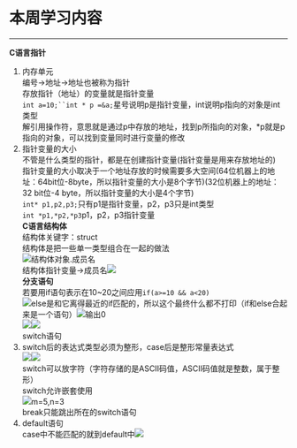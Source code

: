 # 本周学习内容
---
**C语言指针**<br>
1. 内存单元<br>编号->地址->地址也被称为指针<br>存放指针（地址）的变量就是指针变量<br>`int a=10;``int * p =&a;`星号说明p是指针变量，int说明p指向的对象是int类型<br>解引用操作符，意思就是通过p中存放的地址，找到p所指向的对象，*p就是p指向的对象，可以找到变量同时进行变量的修改<br>
2. 指针变量的大小<br>不管是什么类型的指针，都是在创建指针变量(指针变量是用来存放地址的)<br>指针变量的大小取决于一个地址存放的时候需要多大空间(64位机器上的地址：64bit位-8byte，所以指针变量的大小是8个字节)(32位机器上的地址：32 bit位-4 byte，所以指针变量的大小是4个字节)<br>`int* p1,p2,p3;`只有p1是指针变量，p2，p3只是int类型<br>`int *p1,*p2,*p3`p1，p2，p3指针变量<br>
**C语言结构体**<br>结构体关键字：struct<br>结构体是把一些单一类型组合在一起的做法<br>![](https://github.com/jiayu060/-/blob/main/c%E8%AF%AD%E8%A8%80%E7%BB%93%E6%9E%84%E4%BD%93.png)结构体对象.成员名<br>结构体指针变量->成员名![](https://github.com/jiayu060/-/blob/main/%E7%BB%93%E6%9E%84%E4%BD%93.2.png)<br>**分支语句**<br>若要用if语句表示在10~20之间应用`if(a>=10 && a<20)`<br>![](https://github.com/jiayu060/-/blob/main/%E5%88%86%E6%94%AF%E5%92%8C%E5%BE%AA%E7%8E%AF%E8%AF%AD.1.png)else是和它离得最近的if匹配的，所以这个最终什么都不打印（if和else合起来是一个语句）![](https://github.com/jiayu060/-/blob/main/%E5%88%86%E6%94%AF%E5%92%8C%E5%BE%AA%E7%8E%AF%E8%AF%AD%E5%8F%A5.2.png)输出0<br>![](https://github.com/jiayu060/-/blob/main/%E5%88%86%E6%94%AF%E5%92%8C%E5%BE%AA%E7%8E%AF%E8%AF%AD%E5%8F%A5.3.png)![](https://github.com/jiayu060/-/blob/main/%E5%88%86%E6%94%AF%E5%92%8C%E5%BE%AA%E7%8E%AF%E8%AF%AD%E5%8F%A5.4.png)<br>switch语句<br>
1. switch后的表达式类型必须为整形，case后是整形常量表达式<br> ![](https://github.com/jiayu060/-/blob/main/switch%E8%AF%AD%E5%8F%A5.1.png)![](https://github.com/jiayu060/-/blob/main/switch%E8%AF%AD%E5%8F%A5.2.png)<br>switch可以放字符（字符存储的是ASCII码值，ASCII码值就是整数，属于整形）<br>switch允许嵌套使用<br>![](https://github.com/jiayu060/-/blob/main/switch%E8%AF%AD%E5%8F%A5.3.png)m=5,n=3<br>break只能跳出所在的switch语句<br>
2. default语句<br>case中不能匹配的就到default中![](https://github.com/jiayu060/-/blob/main/default%E8%AF%AD%E5%8F%A5.png)<br>
